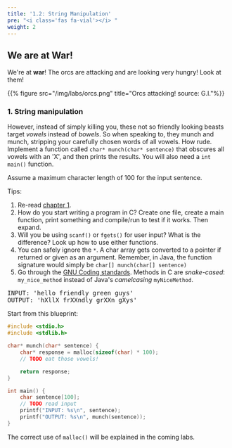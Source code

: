 ```yaml
---
title: '1.2: String Manipulation'
pre: "<i class='fas fa-vial'></i> "
weight: 2
---
```


## We are at War!

We're at **war**! The orcs are attacking and are looking very hungry! Look at them! 

{{% figure src="/img/labs/orcs.png" title="Orcs attacking! source: G.I."%}}

### 1. String manipulation 

However, instead of simply killing you, these not so friendly looking beasts target _vowels_ instead of _bowels_. So when speaking to, they munch and munch, stripping your carefully chosen words of all vowels. How rude. Implement a function called `char* munch(char* sentence)` that obscures all vowels with an 'X', and then prints the results. You will also need a `int main()` function. 

Assume a maximum character length of 100 for the input sentence.

Tips:

1. Re-read [chapter 1](/ch1-c/).
2. How do you start writing a program in C? Create one file, create a main function, print something and compile/run to test if it works. Then expand. 
3. Will you be using `scanf()` or `fgets()` for user input? What is the difference? Look up how to use either functions. 
4. You can safely ignore the `*`. A char array gets converted to a pointer if returned or given as an argument. Remember, in Java, the function signature would simply be `char[] munch(char[] sentence)`
5. Go through the [GNU Coding standards](https://www.gnu.org/prep/standards/html_node/Writing-C.html). Methods in C are _snake-cased_: `my_nice_method` instead of Java's _camelcasing_ `myNiceMethod`.

<pre>
INPUT: 'hello friendly green guys'
OUTPUT: 'hXllX frXXndly grXXn gXys'
</pre>

Start from this blueprint:

```C
#include <stdio.h>
#include <stdlib.h>

char* munch(char* sentence) {
    char* response = malloc(sizeof(char) * 100);
    // TODO eat those vowels!

    return response;
}

int main() {
    char sentence[100];
    // TODO read input
    printf("INPUT: %s\n", sentence);
    printf("OUTPUT: %s\n", munch(sentence));
}
```

The correct use of `malloc()` will be explained in the coming labs.
